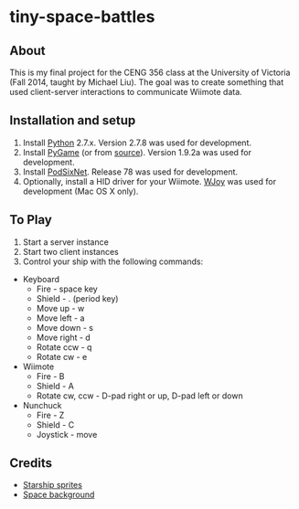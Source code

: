 tiny-space-battles
=========================

## About
This is my final project for the CENG 356 class at the University of Victoria (Fall 2014, taught by Michael Liu). The goal was to create something that used client-server interactions to communicate Wiimote data. 

## Installation and setup
1. Install [Python](https://www.python.org/downloads/) 2.7.x. Version 2.7.8 was used for development.
2. Install [PyGame](http://www.pygame.org/download.shtml) (or from [source](https://bitbucket.org/pygame/pygame/src)). Version 1.9.2a was used for development.
3. Install [PodSixNet](http://mccormick.cx/projects/PodSixNet/). Release 78 was used for development. 
4. Optionally, install a HID driver for your Wiimote. [WJoy](https://code.google.com/p/wjoy/) was used for development (Mac OS X only).

## To Play
1. Start a server instance
2. Start two client instances
3. Control your ship with the following commands:
  * Keyboard
    * Fire - space key
    * Shield - . (period key)
    * Move up - w
    * Move left - a 
    * Move down - s
    * Move right - d
    * Rotate ccw - q
    * Rotate cw - e
  * Wiimote
    * Fire - B
    * Shield - A
    * Rotate cw, ccw - D-pad right or up, D-pad left or down
  * Nunchuck
    * Fire - Z
    * Shield - C
    * Joystick - move

## Credits
* [Starship sprites](http://millionthvector.blogspot.ca/p/free-sprites.html)
* [Space background](http://opengameart.org/content/space)
